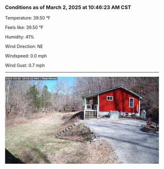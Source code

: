 ### Conditions as of March 2, 2025 at 10:46:23 AM CST 

Temperature: 39.50 &deg;F

Feels like: 39.50 &deg;F

Humidity: 41%

Wind Direction: NE

Windspeed: 0.0 mph

Wind Gust: 0.7 mph

---

<img src="./images/latest.jpeg"/>

